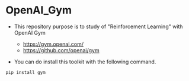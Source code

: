 # OpenAI_Gym

* This repository purpose is to study of "Reinforcement Learning" with OpenAI Gym
  * https://gym.openai.com/
  * https://github.com/openai/gym

* You can do install this toolkit with the following command. 
```
pip install gym
```
